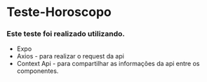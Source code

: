 # Teste-Horoscopo

### Este teste foi realizado utilizando.

- Expo
- Axios -  para realizar o request da api
- Context Api - para compartilhar as informações da api entre os componentes.
